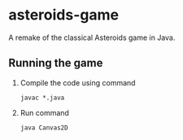 # asteroids-game
A remake of the classical Asteroids game in Java.

## Running the game
1. Compile the code using command 

	`javac *.java`
2. Run command

	`java Canvas2D`
